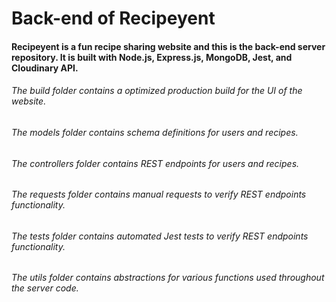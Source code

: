 # Back-end of Recipeyent
#### Recipeyent is a fun recipe sharing website and this is the back-end server repository. It is built with Node.js, Express.js, MongoDB, Jest, and Cloudinary API.
###### The build folder contains a optimized production build for the UI of the website.
###### The models folder contains schema definitions for users and recipes.
###### The controllers folder contains REST endpoints for users and recipes.
###### The requests folder contains manual requests to verify REST endpoints functionality.
###### The tests folder contains automated Jest tests to verify REST endpoints functionality.
###### The utils folder contains abstractions for various functions used throughout the server code.
